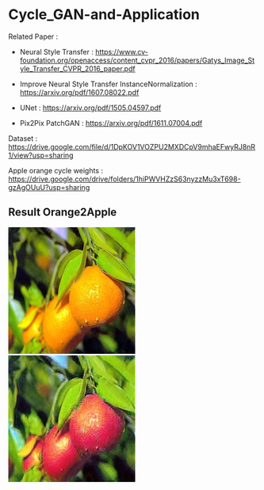 # Cycle_GAN-and-Application

Related Paper :
  * Neural Style Transfer : https://www.cv-foundation.org/openaccess/content_cvpr_2016/papers/Gatys_Image_Style_Transfer_CVPR_2016_paper.pdf

  * Improve Neural Style Transfer InstanceNormalization : https://arxiv.org/pdf/1607.08022.pdf

  * UNet : https://arxiv.org/pdf/1505.04597.pdf
  
  * Pix2Pix PatchGAN : https://arxiv.org/pdf/1611.07004.pdf


Dataset : https://drive.google.com/file/d/1DpKOV1VOZPU2MXDCpV9mhaEFwyRJ8nR1/view?usp=sharing

Apple orange cycle weights : https://drive.google.com/drive/folders/1hiPWVHZzS63nyzzMu3xT698-gzAgOUuU?usp=sharing


## Result Orange2Apple
![gen](./example/n07749192_460.jpg)
![gen](./example/Y2X_0.jpg)
